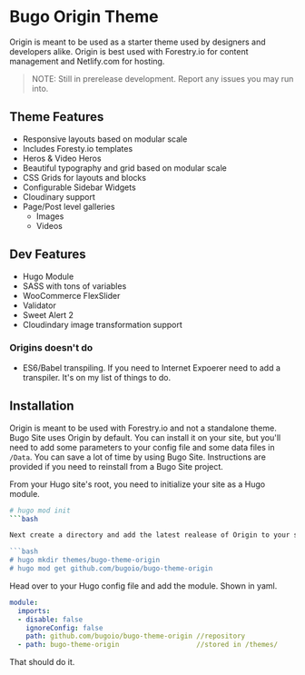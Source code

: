 # Bugo Origin Theme

Origin is meant to be used as a starter theme used by designers and developers alike. Origin is best used with Forestry.io for content management and Netlify.com for hosting.

> NOTE: Still in prerelease development. Report any issues you may run into.

## Theme Features

* Responsive layouts based on modular scale
* Includes Foresty.io templates
* Heros & Video Heros
* Beautiful typography and grid based on modular scale
* CSS Grids for layouts and blocks
* Configurable Sidebar Widgets
* Cloudinary support
* Page/Post level galleries
  * Images
  * Videos

## Dev Features
* Hugo Module
* SASS with tons of variables 
* WooCommerce FlexSlider
* Validator
* Sweet Alert 2
* Cloudindary image transformation support

### Origins doesn't do
* ES6/Babel transpiling. If you need to Internet Expoerer need to add a transpiler. It's on my list of things to do.

## Installation
Origin is meant to be used with Forestry.io and not a standalone theme. Bugo Site uses Origin by default. You can install it on your site, but you'll need to add some parameters to your config file and some data files in `/Data`. You can save a lot of time by using Bugo Site. Instructions are provided if you need to reinstall from a Bugo Site project.

From your Hugo site's root, you need to initialize your site as a Hugo module.

```bash
# hugo mod init
```bash

Next create a directory and add the latest realease of Origin to your site's module configuration

```bash
# hugo mkdir themes/bugo-theme-origin
# hugo mod get github.com/bugoio/bugo-theme-origin
```

Head over to your Hugo config file and add the module. Shown in yaml.

```yaml
module:
  imports:
  - disable: false
    ignoreConfig: false
    path: github.com/bugoio/bugo-theme-origin //repository
  - path: bugo-theme-origin                   //stored in /themes/
```

That should do it. 


